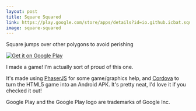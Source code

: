 ```yaml
---
layout: post
title: Square Squared
link: https://play.google.com/store/apps/details?id=io.github.icbat.squareSquared&utm_source=global_co&utm_medium=prtnr&utm_content=Mar2515&utm_campaign=PartBadge&pcampaignid=MKT-Other-global-all-co-prtnr-py-PartBadge-Mar2515-1
image: square-squared
---
```


Square jumps over other polygons to avoid perishing

<a href='https://play.google.com/store/apps/details?id=io.github.icbat.squareSquared&utm_source=global_co&utm_medium=prtnr&utm_content=Mar2515&utm_campaign=PartBadge&pcampaignid=MKT-Other-global-all-co-prtnr-py-PartBadge-Mar2515-1'><img alt='Get it on Google Play' src='https://play.google.com/intl/en_us/badges/images/generic/en_badge_web_generic.png'/></a>

I made a game! I'm actually sort of proud of this one.

It's made using [PhaserJS](http://phaser.io/) for some game/graphics help, and [Cordova](https://cordova.apache.org) to turn the HTML5 game into an Android APK. It's pretty neat, I'd love it if you checked it out!

Google Play and the Google Play logo are trademarks of Google Inc.
